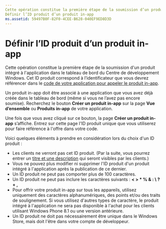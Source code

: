 ```yaml
---
Cette opération constitue la première étape de la soumission d’un produit in-app dans le tableau de bord du Centre de développement Windows.
Définir l’ID produit d’un produit in-app
ms.assetid: 59497B0F-82F0-4CEE-B628-040EF9ED8D3D
---
```


# Définir l’ID produit d’un produit in-app


Cette opération constitue la première étape de la soumission d'un produit intégré à l'application dans le tableau de bord du Centre de développement Windows. Cet ID produit correspond à l’identificateur que vous devrez référencer dans le [code de votre application pour appeler le produit in-app](https://msdn.microsoft.com/library/windows/apps/mt219684).

Un produit in-app doit être associé à une application que vous avez déjà créée dans le tableau de bord (même si vous ne l’avez pas encore soumise). Recherchez le bouton **Créer un produit in-app** sur la page **Vue d’ensemble** ou **Produits in-app** de votre application.

Une fois que vous avez cliqué sur ce bouton, la page **Créer un produit in-app** s’affiche. Entrez sur cette page l'ID produit unique que vous utiliserez pour faire référence à l'offre dans votre code.

Voici quelques éléments à prendre en considération lors du choix d'un ID produit :

-   Les clients ne verront pas cet ID produit. (Par la suite, vous pourrez entrer un [titre et une description](create-iap-descriptions.md) qui seront visibles par les clients.)
-   Vous ne pouvez plus modifier ni supprimer l'ID produit d'un produit intégré à l'application après la publication de ce dernier.
-   Un ID produit ne peut pas comporter plus de 100 caractères.
-   Un ID produit ne peut pas inclure les caractères suivants : **&lt; &gt; \* % & : \\ ? + ,**
-   Pour offrir votre produit in-app sur tous les appareils, utilisez uniquement des caractères alphanumériques, des points et/ou des traits de soulignement. Si vous utilisez d'autres types de caractère, le produit intégré à l'application ne sera pas disponible à l'achat pour les clients utilisant Windows Phone 8.1 ou une version antérieure.
-   Un ID produit ne doit pas nécessairement être unique dans le Windows Store, mais doit l'être dans votre compte de développeur.

 

 






<!--HONumber=Mar16_HO1-->


